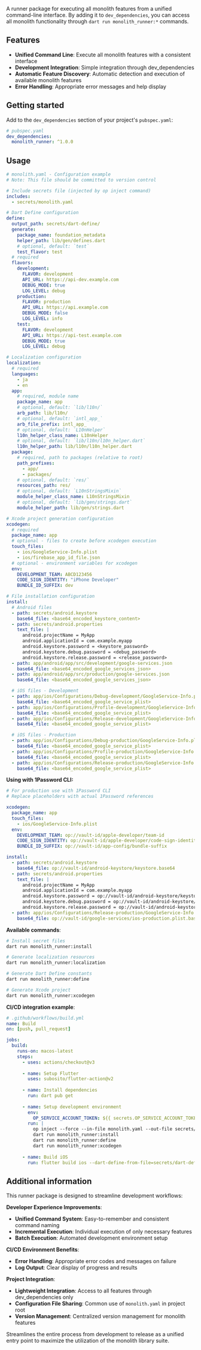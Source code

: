 A runner package for executing all monolith features from a unified command-line interface.
By adding it to `dev_dependencies`, you can access all monolith functionality through `dart run monolith_runner:*` commands.

## Features

* **Unified Command Line**: Execute all monolith features with a consistent interface
* **Development Integration**: Simple integration through dev_dependencies
* **Automatic Feature Discovery**: Automatic detection and execution of available monolith features
* **Error Handling**: Appropriate error messages and help display

## Getting started

Add to the `dev_dependencies` section of your project's `pubspec.yaml`:

```yaml
# pubspec.yaml
dev_dependencies:
  monolith_runner: ^1.0.0
```

## Usage

```yaml
# monolith.yaml - Configuration example
# Note: This file should be committed to version control

# Include secrets file (injected by op inject command)
includes:
  - secrets/monolith.yaml

# Dart Define configuration
define:
  output_path: secrets/dart-define/
  generate:
    package_name: foundation_metadata
    helper_path: lib/gen/defines.dart
    # optional, default: `test`
    test_flavor: test
  # required
  flavors:
    development:
      FLAVOR: development
      API_URL: https://api-dev.example.com
      DEBUG_MODE: true
      LOG_LEVEL: debug
    production:
      FLAVOR: production
      API_URL: https://api.example.com
      DEBUG_MODE: false
      LOG_LEVEL: info
    test:
      FLAVOR: development
      API_URL: https://api-test.example.com
      DEBUG_MODE: true
      LOG_LEVEL: debug

# Localization configuration
localization:
  # required
  languages:
    - ja
    - en
  app:
    # required, module name
    package_name: app
    # optional, default: `lib/l10n/`
    arb_path: lib/l10n/
    # optional, default: `intl_app_`
    arb_file_prefix: intl_app_
    # optional, default: `L10nHelper`
    l10n_helper_class_name: L10nHelper
    # optional, default: `lib/l10n/l10n_helper.dart`
    l10n_helper_path: lib/l10n/l10n_helper.dart
  package:
    # required, path to packages (relative to root)
    path_prefixes:
      - app/
      - packages/
    # optional, default: `res/`
    resources_path: res/
    # optional, default: `L10nStringsMixin`
    module_helper_class_name: L10nStringsMixin
    # optional, default: `lib/gen/strings.dart`
    module_helper_path: lib/gen/strings.dart

# Xcode project generation configuration
xcodegen:
  # required
  package_name: app
  # optional - files to create before xcodegen execution
  touch_files:
    - ios/GoogleService-Info.plist
    - ios/firebase_app_id_file.json
  # optional - environment variables for xcodegen
  env:
    DEVELOPMENT_TEAM: ABCD123456
    CODE_SIGN_IDENTITY: "iPhone Developer"
    BUNDLE_ID_SUFFIX: dev

# File installation configuration
install:
  # Android files
  - path: secrets/android.keystore
    base64_file: <base64_encoded_keystore_content>
  - path: secrets/android.properties
    text_file: |
      android.projectName = MyApp
      android.applicationId = com.example.myapp
      android.keystore.password = <keystore_password>
      android.keystore.debug.password = <debug_password>
      android.keystore.release.password = <release_password>
  - path: app/android/app/src/development/google-services.json
    base64_file: <base64_encoded_google_services_json>
  - path: app/android/app/src/production/google-services.json
    base64_file: <base64_encoded_google_services_json>

  # iOS files - Development
  - path: app/ios/Configurations/Debug-development/GoogleService-Info.plist
    base64_file: <base64_encoded_google_service_plist>
  - path: app/ios/Configurations/Profile-development/GoogleService-Info.plist
    base64_file: <base64_encoded_google_service_plist>
  - path: app/ios/Configurations/Release-development/GoogleService-Info.plist
    base64_file: <base64_encoded_google_service_plist>

  # iOS files - Production
  - path: app/ios/Configurations/Debug-production/GoogleService-Info.plist
    base64_file: <base64_encoded_google_service_plist>
  - path: app/ios/Configurations/Profile-production/GoogleService-Info.plist
    base64_file: <base64_encoded_google_service_plist>
  - path: app/ios/Configurations/Release-production/GoogleService-Info.plist
    base64_file: <base64_encoded_google_service_plist>
```

**Using with 1Password CLI:**
```yaml
# For production use with 1Password CLI
# Replace placeholders with actual 1Password references

xcodegen:
  package_name: app
  touch_files:
    - ios/GoogleService-Info.plist
  env:
    DEVELOPMENT_TEAM: op://vault-id/apple-developer/team-id
    CODE_SIGN_IDENTITY: op://vault-id/apple-developer/code-sign-identity
    BUNDLE_ID_SUFFIX: op://vault-id/app-config/bundle-suffix

install:
  - path: secrets/android.keystore
    base64_file: op://vault-id/android-keystore/keystore.base64
  - path: secrets/android.properties
    text_file: |
      android.projectName = MyApp
      android.applicationId = com.example.myapp
      android.keystore.password = op://vault-id/android-keystore/keystore-password
      android.keystore.debug.password = op://vault-id/android-keystore/debug-password
      android.keystore.release.password = op://vault-id/android-keystore/release-password
  - path: app/ios/Configurations/Release-production/GoogleService-Info.plist
    base64_file: op://vault-id/google-services/ios-production.plist.base64
```

**Available commands**:
```bash
# Install secret files
dart run monolith_runner:install

# Generate localization resources
dart run monolith_runner:localization

# Generate Dart Define constants
dart run monolith_runner:define

# Generate Xcode project
dart run monolith_runner:xcodegen
```

**CI/CD integration example**:
```yaml
# .github/workflows/build.yml
name: Build
on: [push, pull_request]

jobs:
  build:
    runs-on: macos-latest
    steps:
      - uses: actions/checkout@v3
      
      - name: Setup Flutter
        uses: subosito/flutter-action@v2
        
      - name: Install dependencies
        run: dart pub get
        
      - name: Setup development environment
        env:
          OP_SERVICE_ACCOUNT_TOKEN: ${{ secrets.OP_SERVICE_ACCOUNT_TOKEN }}
        run: |
          op inject --force --in-file monolith.yaml --out-file secrets/monolith.yaml
          dart run monolith_runner:install
          dart run monolith_runner:define
          dart run monolith_runner:xcodegen
          
      - name: Build iOS
        run: flutter build ios --dart-define-from-file=secrets/dart-define/production.json
```

## Additional information

This runner package is designed to streamline development workflows:

**Developer Experience Improvements**:
- **Unified Command System**: Easy-to-remember and consistent command naming
- **Incremental Execution**: Individual execution of only necessary features
- **Batch Execution**: Automated development environment setup

**CI/CD Environment Benefits**:
- **Error Handling**: Appropriate error codes and messages on failure
- **Log Output**: Clear display of progress and results

**Project Integration**:
- **Lightweight Integration**: Access to all features through dev_dependencies only
- **Configuration File Sharing**: Common use of `monolith.yaml` in project root
- **Version Management**: Centralized version management for monolith features

Streamlines the entire process from development to release as a unified entry point to maximize the utilization of the monolith library suite. 
